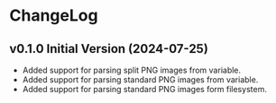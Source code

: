# ChangeLog

## v0.1.0 Initial Version (2024-07-25)

* Added support for parsing split PNG images from variable.
* Added support for parsing standard PNG images from variable.
* Added support for parsing standard PNG images form filesystem.
